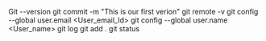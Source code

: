 Git --version
git commit -m "This is our first verion"
git remote -v
git config --global user.email <User_email_Id>
git config --global user.name <User_name>
git log
git add .
git status